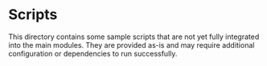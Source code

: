 # Scripts

This directory contains some sample scripts that are not yet fully integrated into the main modules.
They are provided as-is and may require additional configuration or dependencies to run successfully.
